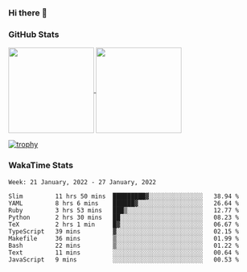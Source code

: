 ### Hi there 👋

### GitHub Stats

<a href="https://github.com/anuraghazra/github-readme-stats">
  <img align="center" height="170px" src="https://github-readme-stats.vercel.app/api/top-langs/?username=tksfjt1024&layout=compact&count_private=true&show_icons=true&show_icons=true&theme=graywhite" />
</a>
<a href="https://github.com/anuraghazra/github-readme-stats">
  <img align="center" height="170px" src="https://github-readme-stats.vercel.app/api?username=tksfjt1024&count_private=true&show_icons=true&show_icons=true&theme=graywhite" />
</a>

[![trophy](https://github-profile-trophy.vercel.app/?username=tksfjt1024)](https://github.com/ryo-ma/github-profile-trophy)

### WakaTime Stats

<!--START_SECTION:waka-->
```text
Week: 21 January, 2022 - 27 January, 2022

Slim         11 hrs 50 mins  █████████▓░░░░░░░░░░░░░░░   38.94 % 
YAML         8 hrs 6 mins    ██████▓░░░░░░░░░░░░░░░░░░   26.64 % 
Ruby         3 hrs 53 mins   ███▒░░░░░░░░░░░░░░░░░░░░░   12.77 % 
Python       2 hrs 30 mins   ██░░░░░░░░░░░░░░░░░░░░░░░   08.23 % 
TeX          2 hrs 1 min     █▓░░░░░░░░░░░░░░░░░░░░░░░   06.67 % 
TypeScript   39 mins         ▓░░░░░░░░░░░░░░░░░░░░░░░░   02.15 % 
Makefile     36 mins         ▒░░░░░░░░░░░░░░░░░░░░░░░░   01.99 % 
Bash         22 mins         ▒░░░░░░░░░░░░░░░░░░░░░░░░   01.22 % 
Text         11 mins         ░░░░░░░░░░░░░░░░░░░░░░░░░   00.64 % 
JavaScript   9 mins          ░░░░░░░░░░░░░░░░░░░░░░░░░   00.53 % 
```
<!--END_SECTION:waka-->

